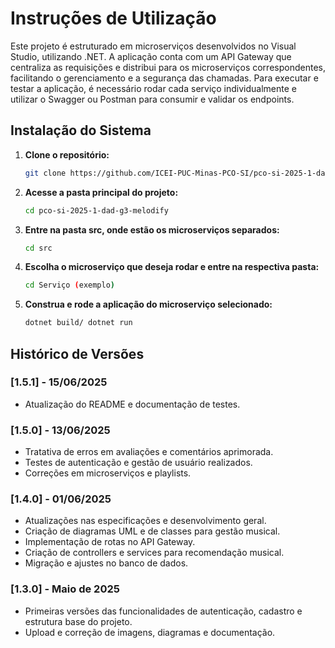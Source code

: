 # Instruções de Utilização

Este projeto é estruturado em microserviços desenvolvidos no Visual Studio, utilizando .NET. A aplicação conta com um API Gateway que centraliza as requisições e distribui para os microserviços correspondentes, facilitando o gerenciamento e a segurança das chamadas. Para executar e testar a aplicação, é necessário rodar cada serviço individualmente e utilizar o Swagger ou Postman para consumir e validar os endpoints.

## Instalação do Sistema

1. **Clone o repositório:**
   ```bash
   git clone https://github.com/ICEI-PUC-Minas-PCO-SI/pco-si-2025-1-dad-g3-melodify.git

2. **Acesse a pasta principal do projeto:**
   ```bash
   cd pco-si-2025-1-dad-g3-melodify

3. **Entre na pasta src, onde estão os microserviços separados:**
   ```bash
   cd src

3. **Escolha o microserviço que deseja rodar e entre na respectiva pasta:**
   ```bash
   cd Serviço (exemplo)
   
4. **Construa e rode a aplicação do microserviço selecionado:**
   ```bash
   dotnet build/ dotnet run


## Histórico de Versões

### [1.5.1] - 15/06/2025  
- Atualização do README e documentação de testes.

### [1.5.0] - 13/06/2025  
- Tratativa de erros em avaliações e comentários aprimorada.  
- Testes de autenticação e gestão de usuário realizados.  
- Correções em microserviços e playlists.

### [1.4.0] - 01/06/2025  
- Atualizações nas especificações e desenvolvimento geral.  
- Criação de diagramas UML e de classes para gestão musical.  
- Implementação de rotas no API Gateway.  
- Criação de controllers e services para recomendação musical.  
- Migração e ajustes no banco de dados.

### [1.3.0] - Maio de 2025  
- Primeiras versões das funcionalidades de autenticação, cadastro e estrutura base do projeto.  
- Upload e correção de imagens, diagramas e documentação.


